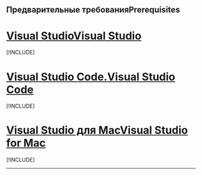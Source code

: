 ## <a name="prerequisites"></a><span data-ttu-id="0fe4a-101">Предварительные требования</span><span class="sxs-lookup"><span data-stu-id="0fe4a-101">Prerequisites</span></span>

# <a name="visual-studiotabvisual-studio"></a>[<span data-ttu-id="0fe4a-102">Visual Studio</span><span class="sxs-lookup"><span data-stu-id="0fe4a-102">Visual Studio</span></span>](#tab/visual-studio)

[!INCLUDE[](~/includes/net-core-prereqs-vs-3.0.md)]

# <a name="visual-studio-codetabvisual-studio-code"></a>[<span data-ttu-id="0fe4a-103">Visual Studio Code.</span><span class="sxs-lookup"><span data-stu-id="0fe4a-103">Visual Studio Code</span></span>](#tab/visual-studio-code)

[!INCLUDE[](~/includes/net-core-prereqs-vsc-3.0.md)]

# <a name="visual-studio-for-mactabvisual-studio-mac"></a>[<span data-ttu-id="0fe4a-104">Visual Studio для Mac</span><span class="sxs-lookup"><span data-stu-id="0fe4a-104">Visual Studio for Mac</span></span>](#tab/visual-studio-mac)

[!INCLUDE[](~/includes/net-core-prereqs-mac-3.0.md)]

---
